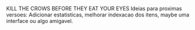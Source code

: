 KILL THE CROWS BEFORE THEY EAT YOUR EYES
Ideias para proximas versoes: Adicionar estatisticas, melhorar indexacao dos itens, maybe uma interface ou algo amigavel.

